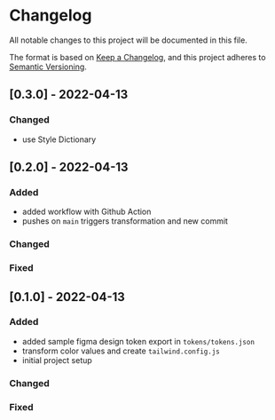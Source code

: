 # Changelog
All notable changes to this project will be documented in this file.

The format is based on [Keep a Changelog](https://keepachangelog.com/en/1.0.0/),
and this project adheres to [Semantic Versioning](https://semver.org/spec/v2.0.0.html).

## [0.3.0] - 2022-04-13
### Changed
- use Style Dictionary

## [0.2.0] - 2022-04-13
### Added
- added workflow with Github Action
- pushes on `main` triggers transformation and new commit

### Changed
### Fixed

## [0.1.0] - 2022-04-13
### Added
- added sample figma design token export in `tokens/tokens.json`
- transform color values and create `tailwind.config.js`
- initial project setup

### Changed
### Fixed